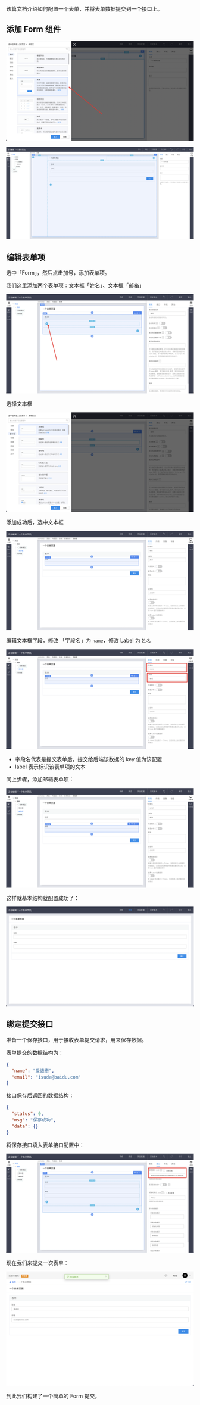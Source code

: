 该篇文档介绍如何配置一个表单，并将表单数据提交到一个接口上。

## 添加 Form 组件

![image.png](../static/img/最佳实践/配置一个表单/image_d70800d.png)

![image.png](../static/img/最佳实践/配置一个表单/image_b81c61d.png)

## 编辑表单项

选中「Form」，然后点击加号，添加表单项。

我们这里添加两个表单项：文本框「姓名」、文本框「邮箱」

![image.png](../static/img/最佳实践/配置一个表单/image_63106ff.png)

选择文本框

![image.png](../static/img/最佳实践/配置一个表单/image_7916426.png)

添加成功后，选中文本框

![image.png](../static/img/最佳实践/配置一个表单/image_22ef73b.png)

编辑文本框字段，修改 「字段名」为 `name`，修改 Label 为 `姓名`

![image.png](../static/img/最佳实践/配置一个表单/image_4559710.png)

- 字段名代表是提交表单后，提交给后端该数据的 key 值为该配置
- label 表示标识该表单项的文本

同上步骤，添加邮箱表单项：

![image.png](../static/img/最佳实践/配置一个表单/image_372998f.png)

这样就基本结构就配置成功了：

![image.png](../static/img/最佳实践/配置一个表单/image_2779985.png)

## 绑定提交接口

准备一个保存接口，用于接收表单提交请求，用来保存数据。

表单提交的数据结构为：

```json
{
  "name": "爱速搭",
  "email": "isuda@baidu.com"
}
```

接口保存后返回的数据结构：

```json
{
  "status": 0,
  "msg": "保存成功",
  "data": {}
}
```

将保存接口填入表单接口配置中：

![image.png](../static/img/最佳实践/配置一个表单/image_bf290a6.png)

现在我们来提交一次表单：

![image.png](../static/img/最佳实践/配置一个表单/image_fafc1a8.png)

到此我们构建了一个简单的 Form 提交。
